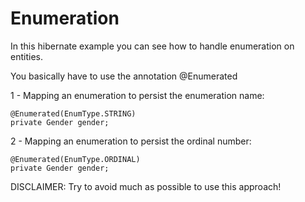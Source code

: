# Enumeration

In this hibernate example you can see how to handle enumeration on entities.

You basically have to use  the annotation @Enumerated

1 - Mapping an enumeration to persist the enumeration name:

```
@Enumerated(EnumType.STRING)
private Gender gender;
```


2 - Mapping an enumeration to persist the ordinal number:

```
@Enumerated(EnumType.ORDINAL)
private Gender gender;
```

DISCLAIMER: Try to avoid much as possible to use this approach!
